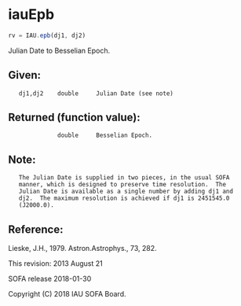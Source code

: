 # iauEpb

```js
rv = IAU.epb(dj1, dj2)
```

Julian Date to Besselian Epoch.

## Given:
```
   dj1,dj2    double     Julian Date (see note)
```

## Returned (function value):
```
              double     Besselian Epoch.
```

## Note:

```
   The Julian Date is supplied in two pieces, in the usual SOFA
   manner, which is designed to preserve time resolution.  The
   Julian Date is available as a single number by adding dj1 and
   dj2.  The maximum resolution is achieved if dj1 is 2451545.0
   (J2000.0).
```

## Reference:

   Lieske, J.H., 1979. Astron.Astrophys., 73, 282.

This revision:  2013 August 21

SOFA release 2018-01-30

Copyright (C) 2018 IAU SOFA Board.